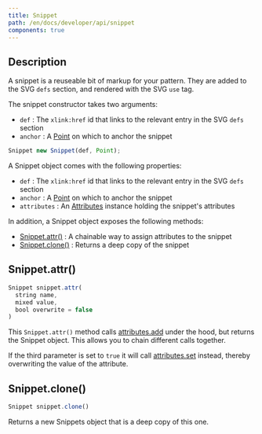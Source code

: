 ```yaml
---
title: Snippet
path: /en/docs/developer/api/snippet
components: true
---
```


## Description

A snippet is a reuseable bit of markup for your pattern. They are added to the
SVG `defs` section, and rendered with the SVG `use` tag.

The snippet constructor takes two arguments:

 - `def` : The `xlink:href` id that links to the relevant entry in the SVG `defs` section
 - `anchor` : A [Point](#point) on which to anchor the snippet

```js
Snippet new Snippet(def, Point);
```

A Snippet object comes with the following properties:

 - `def` : The `xlink:href` id that links to the relevant entry in the SVG `defs` section
 - `anchor` : A [Point](../point) on which to anchor the snippet
 - `attributes` : An [Attributes](../attributes) instance holding the snippet's attributes

In addition, a Snippet object exposes the following methods:

 - [Snippet.attr()](#snippetattr) : A chainable way to assign attributes to the snippet
 - [Snippet.clone()](#snippetclone) : Returns a deep copy of the snippet


## Snippet.attr()

```js
Snippet snippet.attr(
  string name, 
  mixed value, 
  bool overwrite = false
)
```

This `Snippet.attr()` method calls [attributes.add](./attributes#add) under the hood, 
but returns the Snippet object.  This allows you to chain different calls together.

If the third parameter is set to `true` it will call [attributes.set](./attributes#set) instead, 
thereby overwriting the value of the attribute.

## Snippet.clone()

```js
Snippet snippet.clone()
```

Returns a new Snippets object that is a deep copy of this one.
